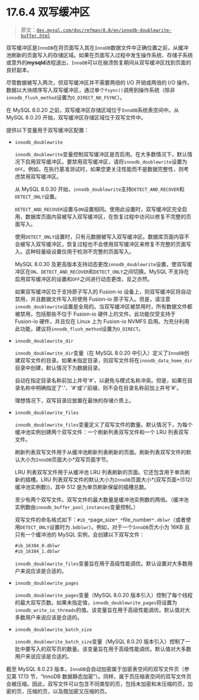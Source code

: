 # 17.6.4 双写缓冲区

> 原文：[`dev.mysql.com/doc/refman/8.0/en/innodb-doublewrite-buffer.html`](https://dev.mysql.com/doc/refman/8.0/en/innodb-doublewrite-buffer.html)

双写缓冲区是`InnoDB`在将页面写入其在`InnoDB`数据文件中正确位置之前，从缓冲池刷新的页面写入的存储区域。如果在页面写入过程中发生操作系统、存储子系统或意外的**mysqld**进程退出，`InnoDB`可以在崩溃恢复期间从双写缓冲区找到页面的良好副本。

尽管数据被写入两次，但双写缓冲区并不需要两倍的 I/O 开销或两倍的 I/O 操作。数据以大块顺序写入双写缓冲区，通过单个`fsync()`调用到操作系统（除非`innodb_flush_method`设置为`O_DIRECT_NO_FSYNC`）。

在 MySQL 8.0.20 之前，双写缓冲区存储区域位于`InnoDB`系统表空间中。从 MySQL 8.0.20 开始，双写缓冲区存储区域位于双写文件中。

提供以下变量用于双写缓冲区配置：

+   `innodb_doublewrite`

    `innodb_doublewrite`变量控制双写缓冲区是否启用。在大多数情况下，默认情况下启用双写缓冲区。要禁用双写缓冲区，请将`innodb_doublewrite`设置为`OFF`。例如，在执行基准测试时，如果您更关注性能而不是数据完整性，则考虑禁用双写缓冲区。

    从 MySQL 8.0.30 开始，`innodb_doublewrite`支持`DETECT_AND_RECOVER`和`DETECT_ONLY`设置。

    `DETECT_AND_RECOVER`设置与`ON`设置相同。使用此设置时，双写缓冲区完全启用，数据库页面内容被写入双写缓冲区，在恢复过程中访问以修复不完整的页面写入。

    使用`DETECT_ONLY`设置时，只有元数据被写入双写缓冲区。数据库页面内容不会被写入双写缓冲区，恢复过程也不会使用双写缓冲区来修复不完整的页面写入。这种轻量级设置仅用于检测不完整的页面写入。

    MySQL 8.0.30 及更高版本支持动态更改`innodb_doublewrite`设置，使双写缓冲区在`ON`、`DETECT_AND_RECOVER`和`DETECT_ONLY`之间切换。MySQL 不支持在启用双写缓冲区的设置和`OFF`之间进行动态更改，反之亦然。

    如果双写缓冲区位于支持原子写入的 Fusion-io 设备上，则双写缓冲区将自动禁用，并且数据文件写入将使用 Fusion-io 原子写入。但是，请注意`innodb_doublewrite`设置是全局的。当双写缓冲区被禁用时，所有数据文件都被禁用，包括那些不位于 Fusion-io 硬件上的文件。此功能仅受支持于 Fusion-io 硬件，并且仅在 Linux 上为 Fusion-io NVMFS 启用。为充分利用此功能，建议将`innodb_flush_method`设置为`O_DIRECT`。

+   `innodb_doublewrite_dir`

    `innodb_doublewrite_dir`变量（在 MySQL 8.0.20 中引入）定义了`InnoDB`创建双写文件的目录。如果未指定目录，则双写文件将在`innodb_data_home_dir`目录中创建，默认情况下为数据目录。

    自动在指定目录名称前加上井号'#'，以避免与模式名称冲突。但是，如果在目录名称中明确指定了'.'、'#'或'/'前缀，则不会在目录名称前加上井号'#'。

    理想情况下，双写目录应放置在最快的存储介质上。

+   `innodb_doublewrite_files`

    `innodb_doublewrite_files`变量定义了双写文件的数量。默认情况下，为每个缓冲池实例创建两个双写文件：一个刷新列表双写文件和一个 LRU 列表双写文件。

    刷新列表双写文件用于从缓冲池刷新列表刷新的页面。刷新列表双写文件的默认大小为`InnoDB`页面大小*双写页面字节。

    LRU 列表双写文件用于从缓冲池 LRU 列表刷新的页面。它还包含用于单页刷新的插槽。LRU 列表双写文件的默认大小为`InnoDB`页面大小*(双写页面+(512/缓冲池实例数))，其中 512 是为单页刷新保留的插槽总数。

    至少有两个双写文件。双写文件的最大数量是缓冲池实例数的两倍。（缓冲池实例数由`innodb_buffer_pool_instances`变量控制。）

    双写文件的命名格式如下：`#ib_*`page_size`*_*`file_number`*.dblwr`（或者使用`DETECT_ONLY`设置时为`.bdblwr`）。例如，对于一个`InnoDB`页大小为 16KB 且只有一个缓冲池的 MySQL 实例，会创建以下双写文件：

    ```sql
    #ib_16384_0.dblwr
    #ib_16384_1.dblwr
    ```

    `innodb_doublewrite_files`变量旨在用于高级性能调优。默认设置对大多数用户来说应该是合适的。

+   `innodb_doublewrite_pages`

    `innodb_doublewrite_pages`变量（MySQL 8.0.20 版本引入）控制了每个线程的最大双写页数。如果未指定值，`innodb_doublewrite_pages`将设置为`innodb_write_io_threads`的值。该变量旨在用于高级性能调优。默认值对大多数用户来说应该是合适的。

+   `innodb_doublewrite_batch_size`

    `innodb_doublewrite_batch_size`变量（MySQL 8.0.20 版本引入）控制了一批中要写入的双写页的数量。该变量旨在用于高级性能调优。默认值对大多数用户来说应该是合适的。

截至 MySQL 8.0.23 版本，`InnoDB`会自动加密属于加密表空间的双写文件页（参见第 17.13 节，“InnoDB 数据静态加密”）。同样，属于页压缩表空间的双写文件页会被压缩。因此，双写文件可以包含不同类型的页，包括未加密和未压缩的页，加密的页，压缩的页，以及既加密又压缩的页。
